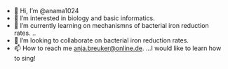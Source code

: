 - 👋 Hi, I’m @anama1024
- 👀 I’m interested in biology and basic informatics.
- 🌱 I’m currently learning on mechanismns of bacterial iron reduction rates. ..
- 💞️ I’m looking to collaborate on bacterial iron reduction rates.
- 📫 How to reach me anja.breuker@online.de.
...I would like to learn how to sing!

<!---
anama1024/anama1024 is a ✨ special ✨ repository because its `README.md` (this file) appears on your GitHub profile.
You can click the Preview link to take a look at your changes.
--->
